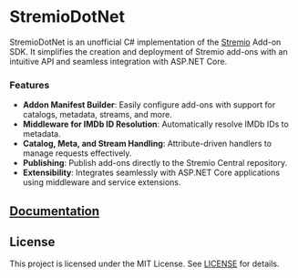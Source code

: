 # StremioDotNet

StremioDotNet is an unofficial C# implementation of the [Stremio](https://www.stremio.com/) Add-on SDK. It simplifies the creation and deployment of Stremio add-ons with an intuitive API and seamless integration with ASP.NET Core.

### Features

- **Addon Manifest Builder**: Easily configure add-ons with support for catalogs, metadata, streams, and more.
- **Middleware for IMDb ID Resolution**: Automatically resolve IMDb IDs to metadata.
- **Catalog, Meta, and Stream Handling**: Attribute-driven handlers to manage requests effectively.
- **Publishing**: Publish add-ons directly to the Stremio Central repository.
- **Extensibility**: Integrates seamlessly with ASP.NET Core applications using middleware and service extensions.

## [Documentation](https://bookstack.nathan.rip/books/stremiodotnet)

## License

This project is licensed under the MIT License. See [LICENSE](https://github.com/VerityIncorporated/StremioDotNet/blob/main/LICENSE) for details.